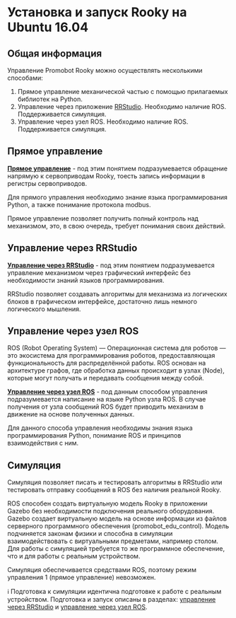 # Установка и запуск Rooky на Ubuntu 16.04
## Общая информация
Управление Promobot Rooky можно осуществлять несколькими способами:
1. Прямое управление механической частью с помощью прилагаемых библиотек на Python.
2. Управление через приложение [RRStudio](/RRStudio). Необходимо наличие ROS. Поддерживается симуляция.
3. Управление через узел ROS. Необходимо наличие ROS. Поддерживается симуляция.

## Прямое управление
**[Прямое управление](/Rooky/direct_control_ubuntu)** - под этим понятием подразумевается обращение напрямую к сервоприводам Rooky, тоесть запись информации в регистры сервоприводов.

Для прямого управления необходимо знание языка программирования Python, а также понимание протокола modbus.

Прямое управление позволяет получить полный контроль над механизмом, это, в свою очередь, требует понимания своих действий.

## Управление через RRStudio
**[Управление через RRStudio](/Rooky/rrs_control_ubuntu)** - под этим понятием подразумевается управление механизмом через графический интерфейс без необходимости знаний языков программирования. 

RRStudio позволяет создавать алгоритмы для механизма из логических блоков в графическом интерфейсе, достаточно лишь немного логического мышления.

## Управление через узел ROS
ROS (Robot Operating System) — Операционная система для роботов — это экосистема для программирования роботов, предоставляющая функциональность для распределённой работы. ROS основан на архитектуре графов, где обработка данных происходит в узлах (Node), которые могут получать и передавать сообщения между собой.

**[Управление через узел ROS](/Rooky/node_control_ubuntu)** - под данным способом управления подразумевается написание на языке Python узла ROS. В случае получения от узла сообщений ROS будет приводить механизм в движение на основе полученных данных.

Для данного способа управления необходимы знания языка программирования Python, понимание ROS и принципов взаимодействия с ним.

## Симуляция
Симуляция позволяет писать и тестировать алгоритмы в RRStudio или тестировать отправку сообщений в ROS без наличия реальной Rooky.

ROS способен создать виртуальную модель Rooky в приложении Gazebo без необходимости подключения реального оборудования. Gazebo создает виртуальную модель на основе информации из файлов серверного программного обеспечения (promobot_edu_control). Модель подчиняется законам физики и способна в симуляции взаимодействовать с виртуальными предметами, например столом. Для работы с симуляцией требуется то же программное обеспечение, что и для работы с реальным устройством.

Симуляция обеспечивается средствами ROS, поэтому режим управления 1 (прямое управление) невозможен.

ℹ️ Подготовка к симуляции идентична подготовке к работе с реальным устройством. Подготовка и запуск описаны в разделах: [управление через RRStudio](/Rooky/rrs_control_ubuntu) и [управление через узел ROS](/Rooky/node_control_ubuntu).